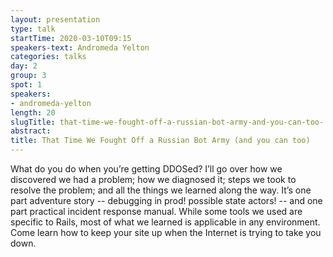 ```yaml
---
layout: presentation
type: talk
startTime: 2020-03-10T09:15
speakers-text: Andromeda Yelton
categories: talks
day: 2
group: 3
spot: 1
speakers:
- andromeda-yelton
length: 20
slugTitle: that-time-we-fought-off-a-russian-bot-army-and-you-can-too-
abstract:
title: That Time We Fought Off a Russian Bot Army (and you can too)
---
```

What do you do when you’re getting DDOSed? I’ll go over how we discovered we had a problem; how we diagnosed it; steps we took to resolve the problem; and all the things we learned along the way. It’s one part adventure story -- debugging in prod! possible state actors! -- and one part practical incident response manual. While some tools we used are specific to Rails, most of what we learned is applicable in any environment. Come learn how to keep your site up when the Internet is trying to take you down.

